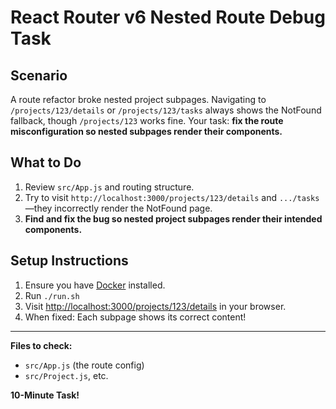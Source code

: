 # React Router v6 Nested Route Debug Task

## Scenario
A route refactor broke nested project subpages. Navigating to `/projects/123/details` or `/projects/123/tasks` always shows the NotFound fallback, though `/projects/123` works fine. Your task: **fix the route misconfiguration so nested subpages render their components.**

## What to Do
1. Review `src/App.js` and routing structure.
2. Try to visit `http://localhost:3000/projects/123/details` and `.../tasks`—they incorrectly render the NotFound page.
3. **Find and fix the bug so nested project subpages render their intended components.**

## Setup Instructions

1. Ensure you have [Docker](https://www.docker.com/) installed.
2. Run `./run.sh`
3. Visit [http://localhost:3000/projects/123/details](http://localhost:3000/projects/123/details) in your browser.
4. When fixed: Each subpage shows its correct content!

---

**Files to check:**
- `src/App.js` (the route config)
- `src/Project.js`, etc.

**10-Minute Task!**
